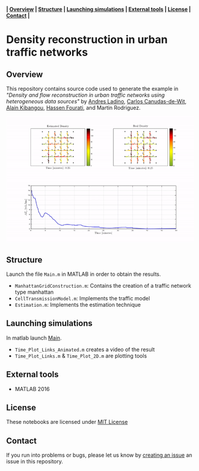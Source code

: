 **| [Overview](#overview) | [Structure](#structure) | [Launching simulations](#launching-simulations) | [External tools](#external-tools) | [License](#license) | [Contact](#contact) |**

# Density reconstruction in urban traffic networks


## Overview 

This repository contains source code used to generate the example in *"Density and flow reconstruction in urban traffic networks using heterogeneous data sources"* by   [Andres Ladino](https://github.com/aladinoster), [Carlos Canudas-de-Wit](http://www.gipsa-lab.grenoble-inp.fr/~carlos.canudas-de-wit/), [Alain Kibangou](http://www.gipsa-lab.grenoble-inp.fr/~alain.kibangou/), [Hassen Fourati](http://www.gipsa-lab.grenoble-inp.fr/page_pro.php?vid=1442), and Martin Rodriguez. 

![No Control](results.gif) 

## Structure 

Launch the file `Main.m` in MATLAB in order to obtain the results. 

- `ManhattanGridConstruction.m`: Contains the creation of a traffic network type manhattan
-  `CellTransmissionModel.m`: Implements the traffic model 
- `Estimation.m`: Implements the estimation technique 

## Launching simulations 

In matlab launch [Main](Main.m). 

- `Time_Plot_Links_Animated.m` creates a video of the result 
- `Time_Plot_Links.m` & `Time_Plot_2D.m` are plotting tools 

## External tools

- MATLAB 2016

## License

These notebooks are licensed under [MIT License](https://github.com/aladinoster/density-reconstruction/blob/master/LICENSE.md)

## Contact 

If you run into problems or bugs, please let us know by [creating an issue](https://github.com/aladinoster/density-reconstruction/issues/new) an issue in this repository.